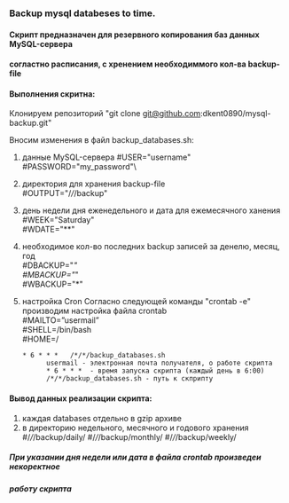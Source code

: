 ### Backup mysql databeses to time. 

#### Скрипт предназначен для резервного копирования баз данных MySQL-сервера
#### согластно расписания, с хренением необходиммого кол-ва backup-file  

#### Выполнения скритна:

Клонируем репозиторий "git clone git@github.com:dkent0890/mysql-backup.git"

Вносим изменения в файл backup_databases.sh:

1. данные MySQL-сервера
     #USER="username"\
     #PASSWORD="my_password"\
2. директория для хранения backup-file\
     #OUTPUT="/*/*/backup"
3. день недели дня еженедельного и дата для ежемесячного ханения\
     #WEEK="Saturday"\
     #WDATE="**"
4. необходимое кол-во последних backup записей за денелю, месяц, год\
     #DBACKUP="*"\
     #MBACKUP="*"\
     #WBACKUP="*"
5. настройка Cron
   Согласно следующей команды "crontab -e" производим настройка файла crontab\
      #MAILTO=”usermail”\
      #SHELL=/bin/bash\
      #HOME=/

       * 6 * * *   /*/*/backup_databases.sh
             usermail - электронная почта получателя, о работе скрипта
             * 6 * * *  - время запуска скрипта (каждый день в 6:00)
             /*/*/backup_databases.sh - путь к скприпту

#### Вывод данных реализации скрипта:
1. каждая databases отдельно в gzip архиве
2. в директорию недельного, месячного и годового хранения\
     #/*/*/backup/daily/
     #/*/*/backup/monthly/
     #/*/*/backup/weekly/

##### При указании дня недели или дата в файла crontab произведеи некоректное
##### работу скрипта

